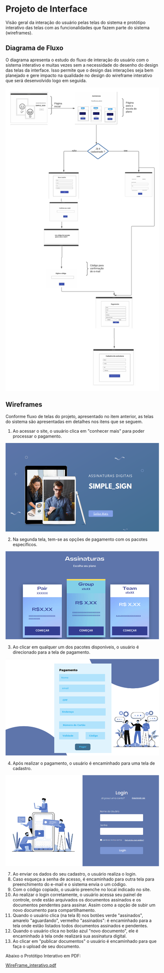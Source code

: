 
# Projeto de Interface


Visão geral da interação do usuário pelas telas do sistema e protótipo interativo das telas com as funcionalidades que fazem parte do sistema (wireframes).



## Diagrama de Fluxo

O diagrama apresenta o estudo do fluxo de interação do usuário com o sistema interativo e  muitas vezes sem a necessidade do desenho do design das telas da interface. Isso permite que o design das interações seja bem planejado e gere impacto na qualidade no design do wireframe interativo que será desenvolvido logo em seguida.

![Diagrama de Fluxo](img/simplesignFluxo.png)



## Wireframes

Conforme fluxo de telas do projeto, apresentado no item anterior, as telas do sistema são apresentadas em detalhes nos itens que se seguem. 


1. Ao acessar o site, o usuário clica em "conhecer mais" para poder processar o pagamento.

![Home-Page](img/Home-Page.png)

2. Na segunda tela, tem-se as opções de pagamento com os pacotes específicos. 

![assinaturas](img/assinaturas.png)

3. Ao clicar em qualquer um dos pacotes disponíveis, o usuário é direcionado para a tela de pagamento.

![pagamento](img/pagamento.png)

4. Após realizar o pagamento, o usuário é encaminhado para uma tela de cadastro.

![login](img/login.png)

7. Ao enviar os dados do seu cadastro, o usuário realiza o login.
8. Caso esqueça a senha de acesso, é encaminhado para outra tela para preenchimento do e-mail e o sistema envia o um código. 
9. Com o código copiado, o usuário preenche no local indicado no site.
10. Ao realizar o login corretamente, o usuário acessa seu painel de controle, onde estão arquivados os documentos assinados e os documentos pendentes para assinar. Assim como a opção de subir um novo documento para compartilhamento.
11. Quando o usuário clica (na tela 8) nos botões verde "assinados", amarelo "aguardando", vermelho "assinados": é encaminhado para a tela onde estão listados todos documentos assinados e pendentes.
12. Quando o usuário clica no botão azul "novo documento", ele é encaminhado à tela onde realizará sua assinatura digital.
13. Ao clicar em "publicar documentos" o usuário é encaminhado para que faça o upload de seu documento.

Abaixo o Protótipo Interativo em PDF:

[WireFrame_interativo.pdf](https://github.com/ICEI-PUC-Minas-PMV-ADS/pmv-ads-2022-1-e2-proj-int-t5-Simple_Sign/files/8427663/WireFrame_interativo.pdf)


